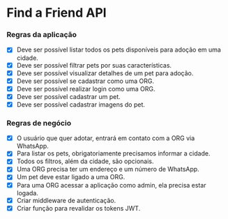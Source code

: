 # Find a Friend API

### Regras da aplicação

- [x] Deve ser possível listar todos os pets disponíveis para adoção em uma cidade.
- [x] Deve ser possível filtrar pets por suas características.
- [x] Deve ser possível visualizar detalhes de um pet para adoção.
- [x] Deve ser possível se cadastrar como uma ORG.
- [x] Deve ser possível realizar login como uma ORG.
- [x] Deve ser possível cadastrar um pet.
- [x] Deve ser possível cadastrar imagens do pet.

### Regras de negócio

- [x] O usuário que quer adotar, entrará em contato com a ORG via WhatsApp.
- [x] Para listar os pets, obrigatoriamente precisamos informar a cidade.
- [x] Todos os filtros, além da cidade, são opcionais.
- [x] Uma ORG precisa ter um endereço e um número de WhatsApp.
- [x] Um pet deve estar ligado a uma ORG.
- [x] Para uma ORG acessar a aplicação como admin, ela precisa estar logada.
- [x] Criar middleware de autenticação.
- [x] Criar função para revalidar os tokens JWT.
